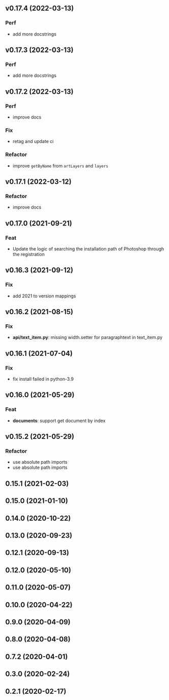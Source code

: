 ## v0.17.4 (2022-03-13)

### Perf

- add more docstrings

## v0.17.3 (2022-03-13)

### Perf

- add more docstrings

## v0.17.2 (2022-03-13)

### Perf

- improve docs

### Fix

- retag and update ci

### Refactor

- improve `getByName` from `artLayers` and `layers`

## v0.17.1 (2022-03-12)

### Refactor

- improve docs

## v0.17.0 (2021-09-21)

### Feat

- Update the logic of searching the installation path of Photoshop through the registration

## v0.16.3 (2021-09-12)

### Fix

- add 2021 to version mappings

## v0.16.2 (2021-08-15)

### Fix

- **api/text_item.py**: missing width.setter for paragraphtext in text_item.py

## v0.16.1 (2021-07-04)

### Fix

- fix install failed in python-3.9

## v0.16.0 (2021-05-29)

### Feat

- **documents**: support get document by index

## v0.15.2 (2021-05-29)

### Refactor

- use absolute path imports
- use absolute path imports

## 0.15.1 (2021-02-03)

## 0.15.0 (2021-01-10)

## 0.14.0 (2020-10-22)

## 0.13.0 (2020-09-23)

## 0.12.1 (2020-09-13)

## 0.12.0 (2020-05-10)

## 0.11.0 (2020-05-07)

## 0.10.0 (2020-04-22)

## 0.9.0 (2020-04-09)

## 0.8.0 (2020-04-08)

## 0.7.2 (2020-04-01)

## 0.3.0 (2020-02-24)

## 0.2.1 (2020-02-17)

